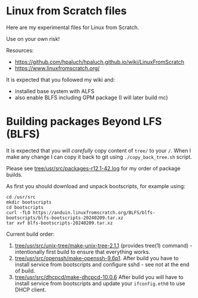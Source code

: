 # Linux from Scratch files

Here are my experimental files for Linux from Scratch.

Use on your own risk!

Resources:
- https://github.com/hpaluch/hpaluch.github.io/wiki/LinuxFromScratch
- https://www.linuxfromscratch.org/

It is expected that you followed my wiki and:
- installed base system with ALFS
- also enable BLFS including GPM package (I will later build mc)

# Building packages Beyond LFS (BLFS)

It is expected that you will *carefully* copy content of `tree/` to your `/`.
When I make any change I can copy it back to git using `./copy_back_tree.sh` script.

Please see [tree/usr/src/packages-r12.1-42.log](tree/usr/src/packages-r12.1-42.log) for
my order of package builds.

As first you should download and unpack bootscripts, for example using:
```shell
cd /usr/src
mkdir bootscripts
cd bootscripts
curl -fLO https://anduin.linuxfromscratch.org/BLFS/blfs-bootscripts/blfs-bootscripts-20240209.tar.xz
tar xvf blfs-bootscripts-20240209.tar.xz
```

Current build order:

1. [tree/usr/src/unix-tree/make-unix-tree-2.1.1](tree/usr/src/unix-tree/make-unix-tree-2.1.1)
   (provides tree(1) command) - intentionally first build to ensure that everything works.
1. [tree/usr/src/openssh/make-openssh-9.6p1](tree/usr/src/openssh/make-openssh-9.6p1).
   After build you have to install service from bootscripts and configure sshd - see
   not at the end of build.
1. [tree/usr/src/dhcpcd/make-dhcpcd-10.0.6](tree/usr/src/dhcpcd/make-dhcpcd-10.0.6)
   After build you will have to install service from bootscripts and update your `ifconfig.eth0`
   to use DHCP client.

